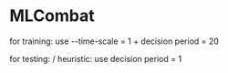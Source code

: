 # MLCombat
 
for training:
use --time-scale = 1 + decision period = 20

for testing: / heuristic:
use decision period = 1
